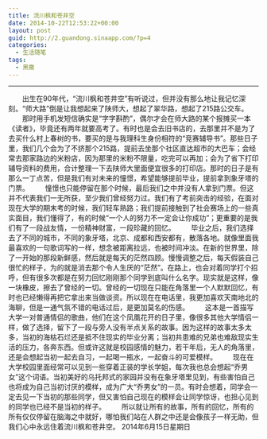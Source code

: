 ```yaml
---
title: 流川枫和苍井空
date: 2014-10-22T12:53:22+00:00
layout: post
guid: http://2.guandong.sinaapp.com/?p=4
categories:
  - 生活随笔
tags:
  - 黑撒
---
```


------
　　出生在90年代，“流川枫和苍井空”有听说过，但并没有那么地让我记忆深刻。“师大路”倒是让我想起来了陕师大，想起了翠华路，想起了215路公交车。
　　那时用手机发短信确实是“字字斟酌”，偶尔才会在师大路的某个报摊买一本《读者》，毕竟还有两年就要高考了。有时也是会去旧书店的，去那里并不是为了去买什么村上春树的书，要买的是与我理科生身份相符的“竞赛辅导书”。那些日子里，我们几个会为了不挤那个215路，提前去坐那个社区直达超市的大巴车；会经常去那家路边的米粉店，因为那里的米粉不限量，吃完可以再加；会为了省下打印辅导资料的费用，合计整理一下去陕师大里面便宜很多的打印店。那时的日子是有那么一丁点苦，但是我们有对未来的憧憬，希望能够提前毕业，提前拿到象牙塔的门票。
　　憧憬也只能停留在那个时候，最后我们之中并没有人拿到门票。但这并不代表我们一无所获，至少我们曾经努力过。我们有了考前突击的经验，在面对现在大学的期末考的时候，我们轻车熟路；我们提前接触到了社会赛场上的一些真实面目，我们懂得了，有的时候“一个人的努力不一定会让你成功”；更重要的是我们有了一段战友情，一份精神财富，一段珍藏的回忆。
　　毕业之后，我们选择去了不同的城市，不同的象牙塔，北京、成都和西安都有，散落各地。就像里面我最喜欢的一句歌词写的一样，想念被距离拉远，也被时间冲淡。在新的世界里，除了一开始的那段新鲜感，然后就是每天的茫然四顾。慢慢调整之后，每天假装自己很忙的样子，为的就是消去那个令人生厌的“茫然”。在路上，也会对着同学打个招呼，但有很多次都是在努力回忆刚刚那个同学到底叫什么名字。现实就是这样，像一块橡皮，擦去了曾经的一切。曾经的一切现在只能在角落里一个人默默回忆，有时也已经懒得再把它拿出来当做谈资。所以现在在电话里，我更加喜欢天南地北的海聊，但是一通气氛不错的电话过后，是更加莫名的伤感。
　　这本是一首描写大学一对普通情侣的歌曲，他们在这个凤凰花开的日子里，像很多其他大学情侣一样，做了选择，留下了一段与旁人没有半点关系的故事。因为这样的故事太多太多，当初的海枯石烂还是抵不住现实的毕业分离；当初共患难的兄弟也难敌现实生活的压力，各奔东西。但或许这就是校园感情的魅力，若干年后，无人的角落里，还是会想起当初一起去自习，一起喝一瓶水，一起奋斗的可爱模样。
　　现在在大学校园里面经常可以见到一些穿着正装的学长学姐，每次我也总会想起“乔男女”这个词语。当初美好的乌托邦式的家园并没有在象牙塔里见到，有些害怕自己也将成为自己当初讨厌的模样，成为广大“乔男女”的一员。有时会想着，同学会一定去见一下当初的那些同学，但又害怕自己现在的模样会让同学惊讶，也担心见到的同学也已经不是当初的样子。
　　所以就让所有的故事，所有的回忆，所有的所有仅仅停留在脑海之中就好，哪怕我们站在人群之中还是会像孩子一样无助，但我们心中永远住着流川枫和苍井空。
2014年6月15日星期日
